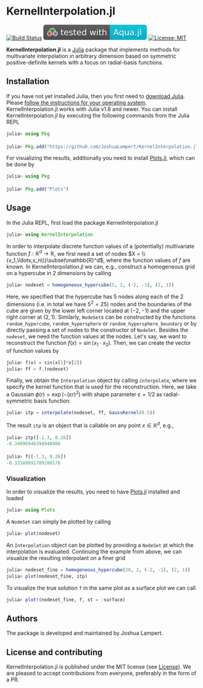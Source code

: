 # KernelInterpolation.jl

[![Build Status](https://github.com/JoshuaLampert/KernelInterpolation.jl/actions/workflows/CI.yml/badge.svg?branch=main)](https://github.com/JoshuaLampert/KernelInterpolation.jl/actions/workflows/CI.yml?query=branch%3Amain)
[![Aqua QA](https://raw.githubusercontent.com/JuliaTesting/Aqua.jl/master/badge.svg)](https://github.com/JuliaTesting/Aqua.jl)
[![License: MIT](https://img.shields.io/badge/License-MIT-success.svg)](https://opensource.org/licenses/MIT)

**KernelInterpolation.jl** is a [Julia](https://julialang.org/) package that implements methods for multivariate interpolation in arbitrary dimension based on symmetric positive-definite kernels with a focus on radial-basis functions.

## Installation
If you have not yet installed Julia, then you first need to [download Julia](https://julialang.org/downloads/). Please [follow the instructions for your operating system](https://julialang.org/downloads/platform/). KernelInterpolation.jl works with Julia v1.8 and newer. You can install KernelInterpolation.jl by executing the following commands from the Julia REPL
```julia
julia> using Pkg

julia> Pkg.add("https://github.com/JoshuaLampert/KernelInterpolation.jl")
```
For visualizing the results, additionally you need to install [Plots.jl](https://github.com/JuliaPlots/Plots.jl), which can be done by
```julia
julia> using Pkg

julia> Pkg.add("Plots")
```

## Usage
In the Julia REPL, first load the package KernelInterpolation.jl
```julia
julia> using KernelInterpolation
```
In order to interpolate discrete function values of a (potentially) multivariate function $f: \mathbb{R}^d\to \mathbb{R}$, we first need a set of nodes $X = \\{x_1,\ldots,x_n\\}\subset\mathbb{R}^d$, where the function values of $f$ are known. In KernelInterpolation.jl we can, e.g., construct a homogeneous grid on a hypercube in 2 dimensions by calling
```julia
julia> nodeset = homogeneous_hypercube(5, 2, (-2, -1), (2, 1))
```
Here, we specified that the hypercube has 5 nodes along each of the 2 dimensions (i.e. in total we have $5^2 = 25$) nodes and the boundaries of the cube are given by the lower left corner located at $(-2, -1)$ and the upper right corner at $(2, 1)$. Similarly, `NodeSet`s can be constructed by the functions `random_hypercube`, `random_hypersphere` or `random_hypersphere_boundary` or by directly passing a set of nodes to the constructor of `NodeSet`. Besides the `nodeset`, we need the function values at the nodes. Let's say, we want to reconstruct the function $f(x) = \sin(x_1\cdot x_2)$. Then, we can create the vector of function values by
```julia
julia> f(x) = sin(x[1]*x[2])
julia> ff = f.(nodeset)
```
Finally, we obtain the `Interpolation` object by calling `interpolate`, where we specify the kernel function that is used for the reconstruction. Here, we take a Gaussian $\phi(r) = \exp(-(\varepsilon r)^2)$ with shape parameter $\varepsilon = 1/2$ as radial-symmetric basis function:
```julia
julia> itp = interpolate(nodeset, ff, GaussKernel(0.5))
```
The result `itp` is an object that is callable on any point $x\in\mathbb{R}^d$, e.g.,
```julia
julia> itp([-1.3, 0.26])
-0.34096946394940986

julia> f([-1.3, 0.26])
-0.33160091709280176
```

### Visualization
In order to visualize the results, you need to have [Plots.jl](https://github.com/JuliaPlots/Plots.jl) installed and loaded
```julia
julia> using Plots
```
A `NodeSet` can simply be plotted by calling
```julia
julia> plot(nodeset)
```
An `Interpolation` object can be plotted by providing a `NodeSet` at which the interpolation is evaluated. Continuing the example from above, we can visualize the resulting interpolant on a finer grid
```julia
julia> nodeset_fine = homogeneous_hypercube(20, 2, (-2, -1), (2, 1))
julia> plot(nodeset_fine, itp)
```
To visualize the true solution `f` in the same plot as a surface plot we can call
```julia
julia> plot!(nodeset_fine, f, st = :surface)
```

## Authors

The package is developed and maintained by Joshua Lampert.

## License and contributing

KernelInterpolation.jl is published under the MIT license (see [License](https://github.com/JoshuaLampert/KernelInterpolation.jl/blob/main/LICENSE)). We are pleased to accept contributions from everyone, preferably in the form of a PR.
